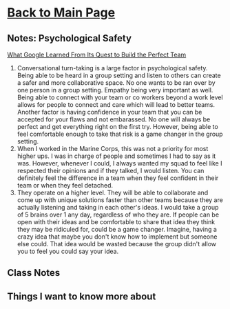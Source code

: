 # [Back to Main Page](https://reecerenninger.github.io/reading-notes/)

## Notes: Psychological Safety

[What Google Learned From Its Quest to Build the Perfect Team](https://web.archive.org/web/20221125192300/https://www.nytimes.com/2016/02/28/magazine/what-google-learned-from-its-quest-to-build-the-perfect-team.html)

1. Conversational turn-taking is a large factor in psychological safety. Being able to be heard in a group setting and listen to others can create a safer and more collaborative space.  No one wants to be ran over by one person in a group setting.  Empathy being very important as well.  Being able to connect with your team or co workers beyond a work level allows for people to connect and care which will lead to better teams.  Another factor is having confidence in your team that you can be accepted for your flaws and not embarassed.  No one will always be perfect and get everything right on the first try.  However, being able to feel comfortable enough to take that risk is a game changer in the group setting.
2. When I worked in the Marine Corps, this was not a priority for most higher ups.  I was in charge of people and sometimes I had to say as it was. However, whenever I could, I always wanted my squad to feel like I respected their opinions and if they talked, I would listen. You can definitely feel the difference in a team when they feel confident in their team or when they feel detached.
3. They operate on a higher level.  They will be able to collaborate and come up with unique solutions faster than other teams because they are actually listening and taking in each other's ideas.  I would take a group of 5 brains over 1 any day, regardless of who they are.  If people can be open with their ideas and be comfortable to share that idea they think they may be ridiculed for, could be a game changer.  Imagine, having a crazy idea that maybe you don't know how to implement but someone else could.  That idea would be wasted because the group didn't allow you to feel you could say your idea.  

## Class Notes

## Things I want to know more about
